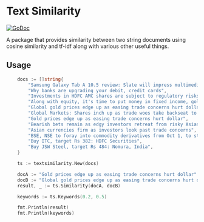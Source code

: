 # Text Similarity

[![GoDoc](https://godoc.org/github.com/rhnvrm/textsimilarity?status.svg)](https://godoc.org/github.com/rhnvrm/textsimilarity)

A package that provides similarity between two string documents
using cosine similarity and tf-idf along with various
other useful things.

## Usage

```go
    docs := []string{
        "Samsung Galaxy Tab A 10.5 review: Slate will impress multimedia enthusiasts",
        "Why banks are upgrading your debit, credit cards",
        "Investments in HDFC AMC shares are subject to regulatory risks",
        "Along with equity, it's time to put money in fixed income, gold and real estate: UR Bhat, Dalton Capital Advisors",
        "Global gold prices edge up as easing trade concerns hurt dollar",
        "Global Markets: Shares inch up as trade woes take backseat to buoyant U.S. markets",
        "Gold prices edge up as easing trade concerns hurt dollar",
        "Bearish bets remain as edgy investors retreat from risky Asian currencies: Reuters poll",
        "Asian currencies firm as investors look past trade concerns",
        "BSE, NSE to foray into commodity derivatives from Oct 1, to start with gold",
        "Buy ITC, target Rs 382: HDFC Securities",
        "Buy JSW Steel, target Rs 484: Nomura, India",
    }

    ts := textsimilarity.New(docs)

    docA := "Gold prices edge up as easing trade concerns hurt dollar"
    docB := "Global gold prices edge up as easing trade concerns hurt dollar"
    result, _ := ts.Similarity(docA, docB)

    keywords := ts.Keywords(0.2, 0.5)

    fmt.Println(result)
    fmt.Println(keywords)
```